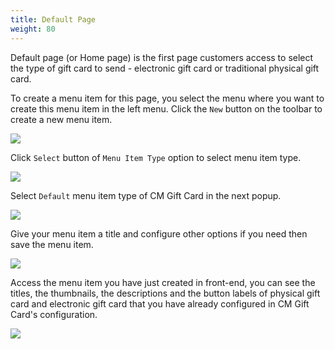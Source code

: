 ```yaml
---
title: Default Page
weight: 80
---
```


Default page (or Home page) is the first page customers access to select the type of gift card to send - electronic gift card or traditional physical gift card.

To create a menu item for this page, you select the menu where you want to create this menu item in the left menu. Click the `New` button on the toolbar to create a new menu item.

![](/images/default_01.jpg)

Click `Select` button of `Menu Item Type` option to select menu item type.

![](/images/default_02.jpg)

Select `Default` menu item type of CM Gift Card in the next popup.

![](/images/menu_item_types.jpg)

Give your menu item a title and configure other options if you need then save the menu item.

![](/images/default_03.jpg)

Access the menu item you have just created in front-end, you can see the titles, the thumbnails, the descriptions and the button labels of physical gift card and electronic gift card that you have already configured in CM Gift Card's configuration.

![](/images/default_04.jpg)